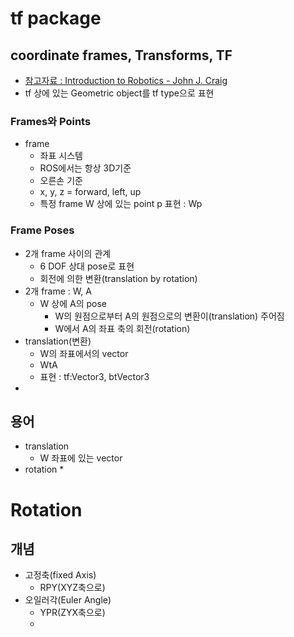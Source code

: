 # tf package
## coordinate frames, Transforms, TF
 * [참고자료 : Introduction to Robotics - John J. Craig](http://www.mech.sharif.ir/c/document_library/get_file?uuid=5a4bb247-1430-4e46-942c-d692dead831f&groupId=14040)
 * tf 상에 있는 Geometric object를 tf type으로 표현

### Frames와 Points
 * frame
   * 좌표 시스템
   * ROS에서는 항상 3D기준
   * 오른손 기준
   * x, y, z = forward, left, up
   * 특정 frame W 상에 있는 point p 표현 : Wp
### Frame Poses
 * 2개 frame 사이의 관계
   * 6 DOF 상대 pose로 표현
   * 회전에 의한 변환(translation by rotation)
 * 2개 frame : W, A
   * W 상에 A의 pose
     * W의 원점으로부터 A의 원점으로의 변환이(translation) 주어짐
     * W에서 A의 좌표 축의 회전(rotation)
 * translation(변환)
   * W의 좌표에서의 vector
   * WtA
   * 표현 : tf:Vector3, btVector3
 *      


## 용어
 * translation
   * W 좌표에 있는 vector
 * rotation
   * 


# Rotation
## 개념
 * 고정축(fixed Axis)
   * RPY(XYZ축으로)
 * 오일러각(Euler Angle)
   * YPR(ZYX축으로)
   * 